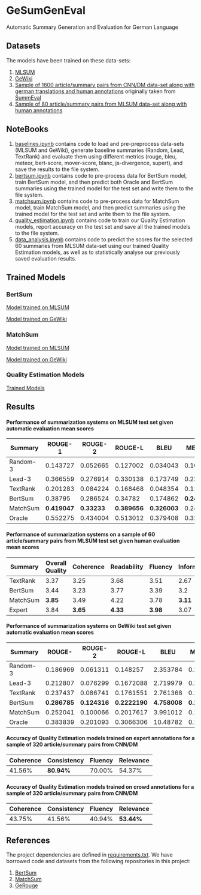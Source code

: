 # GeSumGenEval
Automatic Summary Generation and Evaluation for German Language

## Datasets
The models have been trained on these data-sets:
1. [MLSUM](https://huggingface.co/datasets/mlsum)
2. [GeWiki](https://github.com/domfr/GeWiki)
3. [Sample of 1600 article/summary pairs from CNN/DM data-set along with german translations and human annotations](data/transl_20210228a.json) originally taken from [SummEval](https://github.com/Yale-LILY/SummEval#human-annotations)
4. [Sample of 80 article/summary pairs from MLSUM data-set along with human annotations](data/mlsum_human_ratings.xlsx)

## NoteBooks
1. [baselines.ipynb](src/Baselines.ipynb) contains code to load and pre-preprocess data-sets (MLSUM and GeWiki), generate baseline summaries (Random, Lead, TextRank) and evaluate them using different metrics (rouge, bleu, meteor, bert-score, mover-score, blanc, js-divergence, supert), and save the results to the file system.
2. [bertsum.ipynb](src/bertsum.ipynb) contains code to pre-process data for BertSum model, train BertSum model, and then predict both Oracle and BertSum summaries using the trained model for the test set and write them to the file system.
3. [matchsum.ipynb](src/matchsum.ipynb) contains code to pre-process data for MatchSum model, train MatchSum model, and then predict summaries using the trained model for the test set and write them to the file system.
4. [quality_estimation.ipynb](src/quality_estimation.ipynb) contains code to train our Quality Estimation models, report accuracy on the test set and save all the trained models to the file system.
5. [data_analysis.ipynb](src/data_analysis.ipynb) contains code to predict the scores for the selected 60 summaries from MLSUM data-set using our trained Quality Estimation models, as well as to statistically analyse our previously saved evaluation results.

## Trained Models 
### BertSum
[Model trained on MLSUM](https://drive.google.com/file/d/11O1VPrgWejtH0Ka79n6cj0VAt-yU3-rS)

[Model trained on GeWiki](https://drive.google.com/file/d/18fVRV-dLlbM5DraXhkB7T3DbZS8E4LTh)

### MatchSum
[Model trained on MLSUM](https://drive.google.com/file/d/1-bLrOEeK_HcAjTtNKuUIKgD8bf0p_a8J)

[Model trained on GeWiki](https://drive.google.com/file/d/1-PTTL61P9R-ElG8NXIOcZWPGRS8q_tsp)

### Quality Estimation Models
[Trained Models](https://drive.google.com/drive/folders/1FzMNzBHCZPvMHBgfhjesOyF8YRjzxKQ7)

## Results
#### Performance of summarization systems on MLSUM test set given automatic evaluation mean scores
| Summary  | ROUGE-1  | ROUGE-2  | ROUGE-L  | BLEU     | METEOR   | BERT-Score | Mover-Score | BLANC    | JS       |
| -------- | -------- | -------- | -------- | -------- | -------- | ---------- | ----------- | -------- | -------- |
| Random-3 | 0.143727 | 0.052665 | 0.127002 | 0.034043 | 0.10386  | 0.565969   | 0.51261     | 0.070865 | 0.359637 |
| Lead-3   | 0.366559 | 0.276914 | 0.330138 | 0.173749 | 0.238569 | 0.668897   | 0.572056    | 0.069841 | 0.358985 |
| TextRank | 0.201283 | 0.084224 | 0.168468 | 0.048354 | 0.114291 | 0.579553   | 0.521592    | 0.05805  | 0.387468 |
| BertSum  | 0.38795  | 0.286524 | 0.34782  | 0.174862 | **0.246264** | 0.673198   | 0.563852    | **0.07273**  | 0.349151 |
| MatchSum | **0.419047** | **0.33233**  | **0.389656** | **0.326003** | 0.241537 | **0.690606**   | **0.607968**    | 0.03716  | **0.430846** |
| Oracle   | 0.552275 | 0.434004 | 0.513012 | 0.379408 | 0.320451 | 0.760874   | 0.676651    | 0.043763 | 0.417275 |

####  Performance of summarization systems on a sample of 60 article/summary pairs from MLSUM test set given human evaluation mean scores
| Summary  | Overall Quality | Coherence | Readability | Fluency | Informativeness |
| -------- | --------------- | --------- | ----------- | ------- | --------------- |
| TextRank | 3.37            | 3.25      | 3.68        | 3.51    | 2.67            |
| BertSum  | 3.44            | 3.23      | 3.77        | 3.39    | 3.2             |
| MatchSum | **3.85**            | 3.49      | 4.22        | 3.78    | **3.11**            |
| Expert   | 3.84            | **3.65**      | **4.33**        | **3.98**    | 3.07            |

#### Performance of summarization systems on GeWiki test set given automatic evaluation mean scores
| Summary  | ROUGE-   | ROUGE-2  | ROUGE-L   | BLEU     | METEOR   | BERT-Score | Mover-Score  | Blanc     | JS       |
| -------- | -------- | -------- | --------- | -------- | -------- | ---------- | ------------ | --------- | -------- |
| Random-3 | 0.186969 | 0.061311 | 0.148257  | 2.353784 | 0.118362 | 0.568394   | 0.513921     | **0.136810**  | 0.338470 |
| Lead-3   | 0.212807 | 0.076299 | 0.1672088 | 2.719979 | 0.127271 | 0.5871192  | 0.516711     | 0.133763  | 0.343669 |
| TextRank | 0.237437 | 0.086741 | 0.1761551 | 2.761368 | 0.140073 | 0.5919869  | 0.520563     | 0.133907  | 0.333639 |
| BertSum  | **0.286785** | **0.124316** | **0.2222190** | **4.758008** | **0.152617** | **0.6245011**  | **0.527420**     | 0.136509  | 0.336441 |
| MatchSum | 0.252041 | 0.100066 | 0.2017617 | 3.991012 | 0.128695 | 0.6085708  | 0.524253     | 0.106179  | **0.378945** |
| Oracle   | 0.383839 | 0.201093 | 0.3066306 | 10.48782 | 0.163482 | 0.6645835  | 0.543972     | 0.092569  | 0.398871 |

#### Accuracy of Quality Estimation models trained on expert annotations for a sample of 320 article/summary pairs from CNN/DM                                
| Coherence       | Consistency    | Fluency | Relevance | 
| ----------------| -------------- | ------- | --------- | 
| 41.56%          | **80.94%**     | 70.00%  | 54.37%    | 

#### Accuracy of Quality Estimation models trained on crowd annotations for a sample of 320 article/summary pairs from CNN/DM  
| Coherence | Consistency | Fluency | Relevance  |
| --------- | ----------- | ------- | ---------- |
| 43.75%    | 41.56%      | 40.94%  | **53.44%** |

## References
The project dependencies are defined in [requirements.txt](requirements.txt). We have borrowed code and datasets from the following repositories in this project:

1. [BertSum](https://github.com/nlpyang/BertSum)
2. [MatchSum](https://github.com/maszhongming/MatchSum)
3. [GeRouge](https://github.com/domfr/GeRouge)
